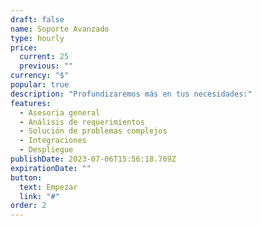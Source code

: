 ```yaml
---
draft: false
name: Soporte Avanzado
type: hourly
price:
  current: 25
  previous: ""
currency: "$"
popular: true
description: "Profundizaremos más en tus necesidades:"
features:
  - Asesoria general
  - Análisis de requerimientos
  - Solución de problemas complejos
  - Integraciones
  - Despliegue
publishDate: 2023-07-06T15:56:18.769Z
expirationDate: ""
button:
  text: Empezar
  link: "#"
order: 2
---
```

